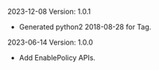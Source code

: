 2023-12-08 Version: 1.0.1
- Generated python2 2018-08-28 for Tag.

2023-06-14 Version: 1.0.0
- Add EnablePolicy APIs.

